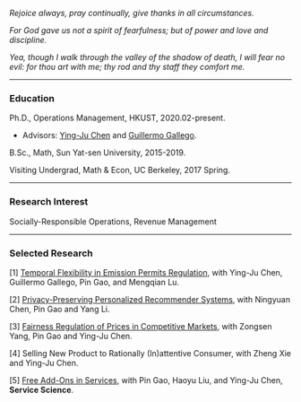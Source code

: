 _Rejoice always, pray continually, give thanks in all circumstances._

_For God gave us not a spirit of fearfulness; but of power and love and discipline._

_Yea, though I walk through the valley of the shadow of death, I will fear no evil: for thou art with me; thy rod and thy staff they comfort me._

* * *
### Education
Ph.D., Operations Management, HKUST, 2020.02-present.
- Advisors: [Ying-Ju Chen](https://imchen.people.ust.hk/) and [Guillermo Gallego](https://ieda.ust.hk/dfaculty/ggallego/).

B.Sc., Math, Sun Yat-sen University, 2015-2019.

Visiting Undergrad, Math & Econ, UC Berkeley, 2017 Spring.

* * *
### Research Interest
Socially-Responsible Operations, Revenue Management

* * *
### Selected Research
[1] [Temporal Flexibility in Emission Permits Regulation](https://www.researchgate.net/publication/353731289_When_Should_the_Regulator_AllowProhibit_Inter-Temporal_Transfer_of_Emission_Permits), with Ying-Ju Chen, Guillermo Gallego, Pin Gao, and Mengqian Lu.

[2] [Privacy-Preserving Personalized Recommender Systems](https://www.researchgate.net/publication/363364152_Privacy-Preserving_Personalized_Recommender_Systems), with Ningyuan Chen, Pin Gao and Yang Li.

[3] [Fairness Regulation of Prices in Competitive Markets](https://www.researchgate.net/publication/359046134_Fairness_Regulation_of_Prices_in_Competitive_Markets), with Zongsen Yang, Pin Gao and Ying-Ju Chen.

[4] Selling New Product to Rationally (In)attentive Consumer, with Zheng Xie and Ying-Ju Chen.

[5] [Free Add-Ons in Services](https://pubsonline.informs.org/doi/abs/10.1287/serv.2022.0307), with Pin Gao, Haoyu Liu, and Ying-Ju Chen, **Service Science**.
